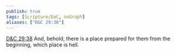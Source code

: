 ```yaml
---
publish: true
tags: [Scripture/DaC, noGraph]
aliases: ["D&C 29:38"]
---
```

[D&C 29:38](https://churchofjesuschrist.org/study/scriptures/dc-testament/dc/29?lang=eng&id=p38#p38) And, behold, there is a place prepared for them from the beginning, which place is hell.
